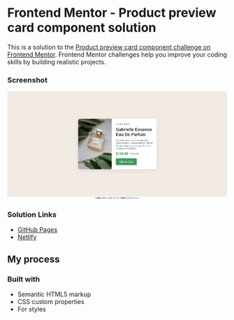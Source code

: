 # Frontend Mentor - Product preview card component solution

This is a solution to the [Product preview card component challenge on Frontend Mentor](https://www.frontendmentor.io/challenges/product-preview-card-component-GO7UmttRfa). Frontend Mentor challenges help you improve your coding skills by building realistic projects.

### Screenshot

![](./design/my-design/Screenshot%201.png)

### Solution Links

- [GitHub Pages](https://github.com/masum-hosen/Product-preview-card-component-solution)
- [Netlify](https://superb-baklava-219578.netlify.app/)

## My process

### Built with

- Semantic HTML5 markup
- CSS custom properties
- For styles
